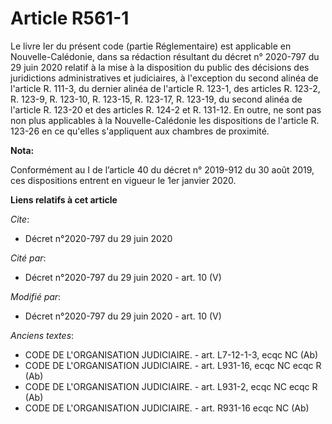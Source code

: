 # Article R561-1

Le livre Ier du présent code (partie Réglementaire) est applicable en Nouvelle-Calédonie, dans sa rédaction résultant du
décret n° 2020-797 du 29 juin 2020 relatif à la mise à la disposition du public des décisions des juridictions
administratives et judiciaires, à l'exception du second alinéa de l'article R. 111-3, du dernier alinéa de l'article R.
123-1, des articles R. 123-2, R. 123-9, R. 123-10, R. 123-15, R. 123-17, R. 123-19, du second alinéa de l'article R. 123-20
et des articles R. 124-2 et R. 131-12. En outre, ne sont pas non plus applicables à la Nouvelle-Calédonie les dispositions de
l'article R. 123-26 en ce qu'elles s'appliquent aux chambres de proximité.

**Nota:**

Conformément au I de l’article 40 du décret n° 2019-912 du 30 août 2019, ces dispositions entrent en vigueur le 1er janvier
2020.

**Liens relatifs à cet article**

_Cite_:

  - Décret n°2020-797 du 29 juin 2020

_Cité par_:

  - Décret n°2020-797 du 29 juin 2020 - art. 10 (V)

_Modifié par_:

  - Décret n°2020-797 du 29 juin 2020 - art. 10 (V)

_Anciens textes_:

  - CODE DE L'ORGANISATION JUDICIAIRE. - art. L7-12-1-3, ecqc NC (Ab)
  - CODE DE L'ORGANISATION JUDICIAIRE. - art. L931-16, ecqc NC ecqc R (Ab)
  - CODE DE L'ORGANISATION JUDICIAIRE. - art. L931-2, ecqc NC ecqc R (Ab)
  - CODE DE L'ORGANISATION JUDICIAIRE. - art. R931-16 ecqc NC (Ab)
